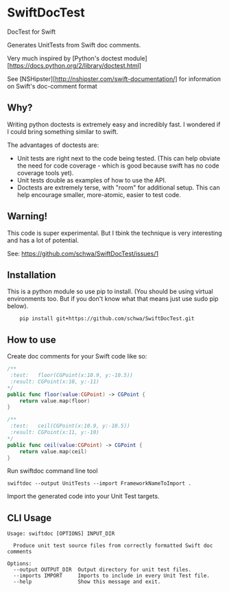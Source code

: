 # SwiftDocTest

DocTest for Swift

Generates UnitTests from Swift doc comments.

Very much inspired by [Python's doctest module][https://docs.python.org/2/library/doctest.html]

See [NSHipster][http://nshipster.com/swift-documentation/] for information on Swift's doc-comment format

## Why?

Writing python doctests is extremely easy and incredibly fast. I wondered if I could bring something similar to swift.

The advantages of doctests are:

* Unit tests are right next to the code being tested. (This can help obviate the need for code coverage - which is good because swift has no code coverage tools yet).
* Unit tests double as examples of how to use the API.
* Doctests are extremely terse, with "room" for additional setup. This can help encourage smaller, more-atomic, easier to test code.

## Warning!

This code is super experimental. But I tbink the technique is very interesting and has a lot of potential. 

See: https://github.com/schwa/SwiftDocTest/issues/1

## Installation

This is a python module so use pip to install. (You should be using virtual environments too. But if you don't know what that means just use sudo pip below).

```shell
    pip install git+https://github.com/schwa/SwiftDocTest.git
```

## How to use

Create doc comments for your Swift code like so:

```swift
/**
 :test:   floor(CGPoint(x:10.9, y:-10.5))
 :result: CGPoint(x:10, y:-11)
*/
public func floor(value:CGPoint) -> CGPoint {
    return value.map(floor)
}

/**
 :test:   ceil(CGPoint(x:10.9, y:-10.5))
 :result: CGPoint(x:11, y:-10)
*/
public func ceil(value:CGPoint) -> CGPoint {
    return value.map(ceil)
}
```

Run swiftdoc command line tool

```shell
swiftdoc --output UnitTests --import FrameworkNameToImport .
```

Import the generated code into your Unit Test targets.

## CLI Usage

```
Usage: swiftdoc [OPTIONS] INPUT_DIR

  Produce unit test source files from correctly formatted Swift doc comments

Options:
  --output OUTPUT_DIR  Output directory for unit test files.
  --imports IMPORT     Imports to include in every Unit Test file.
  --help               Show this message and exit.
```
